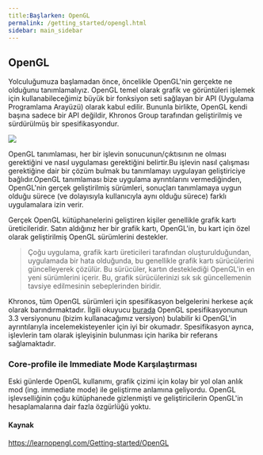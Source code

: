 ```yaml
---
title:Başlarken: OpenGL
permalink: /getting_started/opengl.html
sidebar: main_sidebar
---
```

## OpenGL
Yolculuğumuza başlamadan önce, öncelikle OpenGL'nin gerçekte ne olduğunu tanımlamalıyız. OpenGL temel olarak grafik ve görüntüleri işlemek için kullanabileceğimiz büyük bir fonksiyon seti sağlayan bir API (Uygulama Programlama Arayüzü) olarak kabul edilir. Bununla birlikte, OpenGL kendi başına sadece bir API değildir,  Khronos Group tarafından geliştirilmiş ve sürdürülmüş bir spesifikasyondur.

<img src="https://learnopengl.com/img/getting-started/opengl.jpg">

OpenGL tanımlaması, her bir işlevin sonucunun/çıktısının ne olması gerektiğini ve nasıl uygulaması gerektiğini belirtir.Bu işlevin nasıl çalışması gerektiğine dair bir çözüm bulmak bu tanımlamayı uygulayan geliştiriciye bağlıdır.OpenGL tanımlaması bize uygulama ayrıntılarını vermediğinden, OpenGL'nin gerçek geliştirilmiş sürümleri, sonuçları tanımlamaya uygun olduğu sürece (ve dolayısıyla kullanıcıyla aynı olduğu sürece) farklı uygulamalara izin verir.

Gerçek OpenGL kütüphanelerini geliştiren kişiler genellikle grafik kartı üreticileridir. Satın aldığınız her bir grafik kartı, OpenGL'in, bu kart için özel olarak geliştirilmiş OpenGL sürümlerini destekler.

>Çoğu uygulama, grafik kartı üreticileri tarafından oluşturulduğundan, uygulamada bir hata olduğunda, bu genellikle grafik kartı sürücülerini güncelleyerek çözülür. Bu sürücüler, kartın desteklediği OpenGL'in en yeni sürümlerini içerir. Bu, grafik sürücülerinizi sık sık güncellemenin tavsiye edilmesinin sebeplerinden biridir.

Khronos, tüm OpenGL sürümleri için spesifikasyon belgelerini herkese açık olarak barındırmaktadır. İlgili okuyucu [burada](https://www.khronos.org/registry/OpenGL/specs/gl/glspec33.core.pdf) OpenGL spesifikasyonunun 3.3 versiyonunu (bizim kullanacağımız versiyon) bulabilir ki OpenGL'in ayrıntılarıyla incelemekisteyenler için iyi bir okumadır. Spesifikasyon ayrıca, işlevlerin tam olarak işleyişinin bulunması için harika bir referans sağlamaktadır.

### Core-profile ile Immediate Mode Karşılaştırması
Eski günlerde OpenGL kullanımı, grafik çizimi için kolay bir yol olan anlık mod (ing. immediate mode) ile geliştirme anlamına geliyordu. OpenGL işlevselliğinin çoğu kütüphanede gizlenmişti ve geliştiricilerin OpenGL'in hesaplamalarına dair fazla özgürlüğü yoktu.





#### Kaynak
https://learnopengl.com/Getting-started/OpenGL
